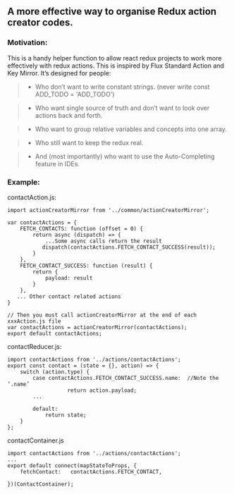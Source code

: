 ## A more effective way to organise Redux action creator codes.

### Motivation:

This is a handy helper function to allow react redux projects to work more effectively with redux actions. This is inspired by Flux Standard Action and Key Mirror. It’s designed for people:

>- Who don’t want to write constant strings.  (never write const ADD_TODO = 'ADD_TODO')

>- Who want single source of truth and don’t want to look over actions  back and forth.

>- Who want to group relative variables and concepts into one array.

>- Who still want to keep the redux real.

>- And (most importantly) who want to use the Auto-Completing feature in IDEs.


### Example:

contactAction.js:
```
import actionCreatorMirror from '../common/actionCreatorMirror';

var contactActions = {
    FETCH_CONTACTS: function (offset = 0) {
        return async (dispatch) => {
            ...Some async calls return the result
           dispatch(contactActions.FETCH_CONTACT_SUCCESS(result));
        }
    },
    FETCH_CONTACT_SUCCESS: function (result) {
        return {
            payload: result
        }
    },
   ... Other contact related actions
}

// Then you must call actionCreatorMirror at the end of each xxxAction.js file
var contactActions = actionCreatorMirror(contactActions);
export default contactActions;
```

contactReducer.js:
```
import contactActions from '../actions/contactActions';
export const contact = (state = {}, action) => {
    switch (action.type) {
        case contactActions.FETCH_CONTACT_SUCCESS.name:  //Note the ‘.name’ 
                   return action.payload;
        ...
        
        default:
            return state;
    }
};
```

contactContainer.js
```
import contactActions from '../actions/contactActions';
...
export default connect(mapStateToProps, {
    fetchContact:   contactActions.FETCH_CONTACT,

})(ContactContainer);
```

